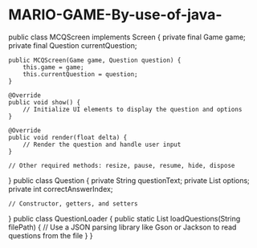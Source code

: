 # MARIO-GAME-By-use-of-java-
public class MCQScreen implements Screen {
    private final Game game;
    private final Question currentQuestion;

    public MCQScreen(Game game, Question question) {
        this.game = game;
        this.currentQuestion = question;
    }

    @Override
    public void show() {
        // Initialize UI elements to display the question and options
    }

    @Override
    public void render(float delta) {
        // Render the question and handle user input
    }

    // Other required methods: resize, pause, resume, hide, dispose
}
public class Question {
    private String questionText;
    private List<String> options;
    private int correctAnswerIndex;

    // Constructor, getters, and setters
}
public class QuestionLoader {
    public static List<Question> loadQuestions(String filePath) {
        // Use a JSON parsing library like Gson or Jackson to read questions from the file
    }
}
